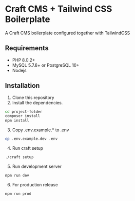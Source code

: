 # Craft CMS + Tailwind CSS Boilerplate

A Craft CMS boilerplate configured together with TailwindCSS

## Requirements

- PHP 8.0.2+
- MySQL 5.7.8+ or PostgreSQL 10+
- Nodejs

## Installation

1.  Clone this repository
2.  Install the dependencies.

```sh
cd project-folder
composer install
npm install
```

3. Copy .env.example.\* to .env

```sh
cp .env.example.dev .env
```

4. Run craft setup

```sh
./craft setup
```

5. Run development server

```sh
npm run dev
```

6. For production release

```sh
npm run prod
```
